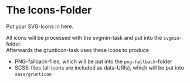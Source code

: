 # The Icons-Folder

Put your SVG-Icons in here.  

All icons will be processed with the svgmin-task and put into the `svgmin`-folder.  
Afterwards the grunticon-task uses these icons to produce  

- PNG-fallback-files, which will be put into the `png-fallback`-folder
- SCSS-files (all icons are included as data-URIs), which will be put into `sass/grunticon`
